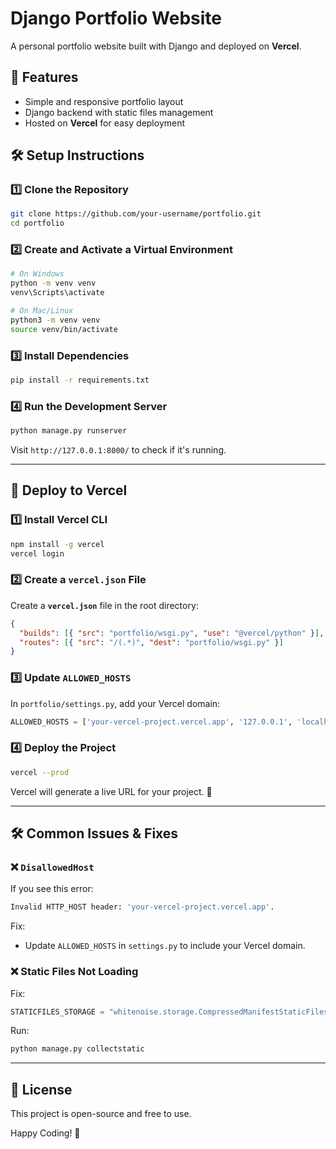 # Django Portfolio Website

A personal portfolio website built with Django and deployed on **Vercel**.

## 🚀 Features

- Simple and responsive portfolio layout
- Django backend with static files management
- Hosted on **Vercel** for easy deployment

## 🛠️ Setup Instructions

### 1️⃣ Clone the Repository

```bash
git clone https://github.com/your-username/portfolio.git
cd portfolio
```

### 2️⃣ Create and Activate a Virtual Environment

```bash
# On Windows
python -m venv venv
venv\Scripts\activate

# On Mac/Linux
python3 -m venv venv
source venv/bin/activate
```

### 3️⃣ Install Dependencies

```bash
pip install -r requirements.txt
```

### 4️⃣ Run the Development Server

```bash
python manage.py runserver
```

Visit `http://127.0.0.1:8000/` to check if it's running.

---

## 🚀 Deploy to Vercel

### 1️⃣ Install Vercel CLI

```bash
npm install -g vercel
vercel login
```

### 2️⃣ Create a `vercel.json` File

Create a **`vercel.json`** file in the root directory:

```json
{
  "builds": [{ "src": "portfolio/wsgi.py", "use": "@vercel/python" }],
  "routes": [{ "src": "/(.*)", "dest": "portfolio/wsgi.py" }]
}
```

### 3️⃣ Update `ALLOWED_HOSTS`

In `portfolio/settings.py`, add your Vercel domain:

```python
ALLOWED_HOSTS = ['your-vercel-project.vercel.app', '127.0.0.1', 'localhost']
```

### 4️⃣ Deploy the Project

```bash
vercel --prod
```

Vercel will generate a live URL for your project. 🎉

---

## 🛠️ Common Issues & Fixes

### ❌ `DisallowedHost`

If you see this error:

```bash
Invalid HTTP_HOST header: 'your-vercel-project.vercel.app'.
```

Fix:

- Update `ALLOWED_HOSTS` in `settings.py` to include your Vercel domain.

### ❌ Static Files Not Loading

Fix:

```python
STATICFILES_STORAGE = "whitenoise.storage.CompressedManifestStaticFilesStorage"
```

Run:

```bash
python manage.py collectstatic
```

---

## 📜 License

This project is open-source and free to use.

Happy Coding! 🚀

